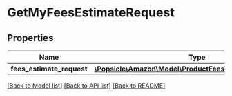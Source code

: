 # GetMyFeesEstimateRequest

## Properties
Name | Type | Description | Notes
------------ | ------------- | ------------- | -------------
**fees_estimate_request** | [**\Popsicle\Amazon\Model\ProductFees\FeesEstimateRequest**](FeesEstimateRequest.md) |  | [optional] 

[[Back to Model list]](../../README.md#documentation-for-models) [[Back to API list]](../../README.md#documentation-for-api-endpoints) [[Back to README]](../../README.md)

